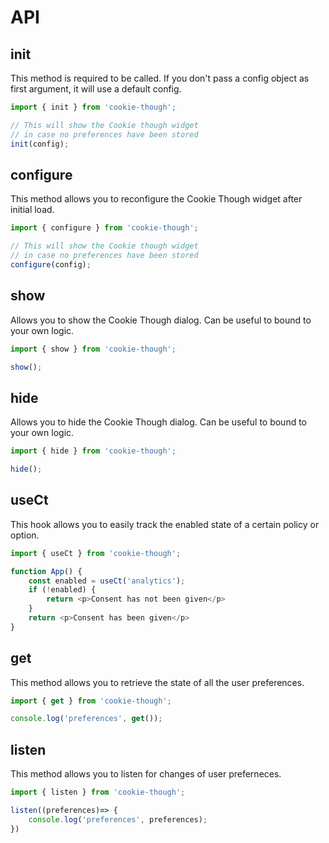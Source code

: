# API

## init

This method is required to be called. If you don't pass a config object as first argument, it will use a default config.

```js
import { init } from 'cookie-though';

// This will show the Cookie though widget
// in case no preferences have been stored
init(config);
```

## configure

This method allows you to reconfigure the Cookie Though  widget after initial load.

```js
import { configure } from 'cookie-though';

// This will show the Cookie though widget
// in case no preferences have been stored
configure(config);
```

## show

Allows you to show the Cookie Though dialog. Can be useful to bound to your own logic.

```js
import { show } from 'cookie-though';

show();
```

## hide

Allows you to hide the Cookie Though dialog. Can be  useful to bound to your own logic.

```js
import { hide } from 'cookie-though';

hide();
```

## useCt

This hook allows you to easily track the enabled state of a certain policy or option.

```js
import { useCt } from 'cookie-though';

function App() {
    const enabled = useCt('analytics');
    if (!enabled) {
        return <p>Consent has not been given</p>
    }
    return <p>Consent has been given</p>
}
```

## get

This method allows you to retrieve the state of all the user preferences.

```js
import { get } from 'cookie-though';

console.log('preferences', get());
```

## listen

This method allows you to listen for changes of user preferneces.

```js
import { listen } from 'cookie-though';

listen((preferences)=> {
    console.log('preferences', preferences);
})
```

